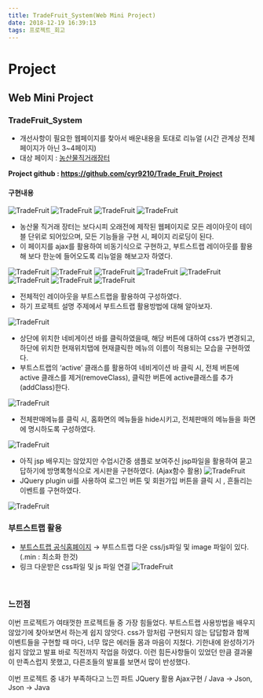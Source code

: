 ```yaml
---
title: TradeFruit_System(Web Mini Project)
date: 2018-12-19 16:39:13
tags: 프로젝트_회고
---
```


# Project
## Web Mini Project
### TradeFruit_System
- 개선사항이 필요한 웹페이지를 찾아서 배운내용을 토대로 리뉴얼
(시간 관계상 전체 페이지가 아닌 3~4페이지)
- 대상 페이지 : [농산물직거래장터](http://www.guidecrops.com/index.htm)<br>

**Project github : https://github.com/cyr9210/Trade_Fruit_Project**
#### 구현내용
![TradeFruit](images/Project/TradeFruit/TF01.png)
![TradeFruit](images/Project/TradeFruit/TF02.png)
![TradeFruit](images/Project/TradeFruit/TF03.png)
![TradeFruit](images/Project/TradeFruit/TF04.png)
- 농산물 직거래 장터는 보다시피 오래전에 제작된 웹페이지로 모든 레이아웃이 테이블 단위로 되어있으며, 모든 기능들을 구현 시, 페이지 리로딩이 된다.
- 이 페이지를 ajax를 활용하여 비동기식으로 구현하고, 부트스트랩 레이아웃를 활용해 보다 한눈에 들어오도록 리뉴얼을 해보고자 하였다.

![TradeFruit](images/Project/TradeFruit/TF05.png)
![TradeFruit](images/Project/TradeFruit/TF06.png)
![TradeFruit](images/Project/TradeFruit/TF07.png)
![TradeFruit](images/Project/TradeFruit/TF08.png)
![TradeFruit](images/Project/TradeFruit/TF09.png)
![TradeFruit](images/Project/TradeFruit/TF10.png)
![TradeFruit](images/Project/TradeFruit/TF11.png)
![TradeFruit](images/Project/TradeFruit/TF12.png)
- 전체적인 레이아웃을 부트스트랩을 활용하여 구성하였다.
- 하기 프로젝트 설명 주제에서 부트스트랩 활용방법에 대해 알아보자.

![TradeFruit](images/Project/TradeFruit/TF13.png)
- 상단에 위치한 네비게이션 바를 클릭하였을때, 해당 버튼에 대하여 css가 변경되고, 하단에 위치한 현재위치탭에 현재클릭한 메뉴의 이름이 적용되는 모습을 구현하였다.
- 부트스트랩의 ‘active’ 클래스를 활용하여 네비게이션 바 클릭 시, 전체 버튼에 active 클래스를 제거(removeClass), 클릭한 버튼에 active클래스를 추가(addClass)한다.

![TradeFruit](images/Project/TradeFruit/TF14.png)
- 전체판매메뉴를 클릭 시, 홈화면의 메뉴들을 hide시키고, 전체판매의 메뉴들을 화면에 명시하도록 구성하였다.

![TradeFruit](images/Project/TradeFruit/TF15.png)
- 아직 jsp 배우지는 않았지만 수업시간중 샘플로 보여주신 jsp파일을 활용하여 묻고답하기에 방명록형식으로 게시판을 구현하였다.
(Ajax함수 활용)
![TradeFruit](images/Project/TradeFruit/TF16.png)
- JQuery plugin ui를 사용하여 로그인 버튼 및 회원가입 버튼을 클릭 시 , 흔들리는 이벤트를 구현하였다.

![TradeFruit](images/Project/TradeFruit/TF17.png)
<br>

### 부트스트랩 활용
- [부트스트랩 공식홈폐이지](http://bootstrapk.com/) → 부트스트랩 다운
css/js파일 및 image 파일이 있다.(.min : 최소화 한것)
- 링크
다운받은 css파일 및 js 파일 연결
![TradeFruit](images/Project/TradeFruit/TF18.png)
<br>

### 느낀점
이번 프로젝트가 여태껏한 프로젝트들 중 가장 힘들었다.
부트스트랩 사용방법을 배우지 않았기에 찾아보면서 하는게 쉽지 않앗다.
css가 맘처럼 구현되지 않는 답답함과 함께 이벤트들을 구현할 때 마다, 너무 많은 에러들 몸과 마음이 지쳤다.
기한내에 완성하기가 쉽지 않았고 발표 바로 직전까지 작업을 하였다.
이런 힘든사항들이 있었던 만큼 결과물이 만족스럽지 못했고, 다른조들의 발표를 보면서 많이 반성했다.

이번 프로젝트 중 내가 부족하다고 느낀 파트
JQuery 활용 Ajax구현 / Java → Json, Json → Java
<br><br>